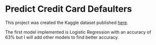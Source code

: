 # Predict Credit Card Defaulters

This project was created the Kaggle dataset published [here](https://www.kaggle.com/datasets/utkarshx27/default-of-credit-card-clients-dataset).

The first model implemented is Logistic Regression with an accuracy of 63% but I will add other models to find better accuracy.